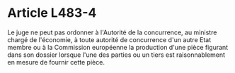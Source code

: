 # Article L483-4

Le juge ne peut pas ordonner à l'Autorité de la concurrence, au ministre chargé de l'économie, à toute autorité de concurrence d'un autre Etat membre ou à la Commission européenne la production d'une pièce figurant dans son dossier lorsque l'une des parties ou un tiers est raisonnablement en mesure de fournir cette pièce.
